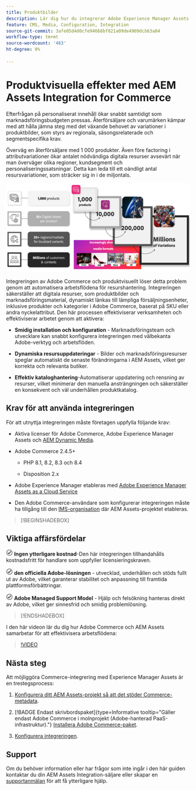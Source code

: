 ```yaml
---
title: Produktbilder
description: Lär dig hur du integrerar Adobe Experience Manager Assets med din [!DNL Commerce] -instans för att skapa och hantera mediefiler för din Commerce-butik.
feature: CMS, Media, Configuration, Integration
source-git-commit: 3afe05d4d0cfe94668bf821a09de4909dcb63a84
workflow-type: tm+mt
source-wordcount: '463'
ht-degree: 0%

---
```



# Produktvisuella effekter med AEM Assets Integration for Commerce

Efterfrågan på personaliserat innehåll ökar snabbt samtidigt som marknadsföringsbudgeten pressas. Återförsäljare och varumärken kämpar med att hålla jämna steg med det växande behovet av variationer i produktbilder, som styrs av regionala, säsongsrelaterade och segmentspecifika krav.

Överväg en återförsäljare med 1 000 produkter. Även före factoring i attributvariationer ökar antalet nödvändiga digitala resurser avsevärt när man överväger olika regioner, kundsegment och personaliseringssatsningar. Detta kan leda till ett oändligt antal resursvariationer, som sträcker sig in i de miljontals.

![kontrollera](assets/product-visuals-example.png)

Integreringen av Adobe Commerce och produktvisuellt löser detta problem genom att automatisera arbetsflödena för resurshantering. Integreringen säkerställer att digitala resurser, som produktbilder och marknadsföringsmaterial, dynamiskt länkas till lämpliga försäljningsenheter, inklusive produkter och kategorier i Adobe Commerce, baserat på SKU eller andra nyckelattribut. Den här processen effektiviserar verksamheten och effektiviserar arbetet genom att aktivera:

* **Smidig installation och konfiguration** - Marknadsföringsteam och utvecklare kan snabbt konfigurera integreringen med välbekanta Adobe-verktyg och arbetsflöden.

* **Dynamiska resursuppdateringar** - Bilder och marknadsföringsresurser speglar automatiskt de senaste förändringarna i AEM Assets, vilket ger korrekta och relevanta butiker.

* **Effektiv kataloghantering**-Automatiserar uppdatering och rensning av resurser, vilket minimerar den manuella ansträngningen och säkerställer en konsekvent och väl underhållen produktkatalog.

## Krav för att använda integreringen

För att utnyttja integreringen måste företagen uppfylla följande krav:

* Aktiva licenser för Adobe Commerce, Adobe Experience Manager Assets och [AEM Dynamic Media](https://experienceleague.adobe.com/sv/docs/experience-manager-65/content/assets/dynamic/administering-dynamic-media).

* Adobe Commerce 2.4.5+

   * PHP 8.1, 8.2, 8.3 och 8.4

   * Disposition 2.x

* Adobe Experience Manager etableras med [Adobe Experience Manager Assets as a Cloud Service](https://experienceleague.adobe.com/sv/docs/experience-manager-cloud-service/content/assets/overview)

* Den Adobe Commerce-användare som konfigurerar integreringen måste ha tillgång till den [IMS-organisation](https://experienceleague.adobe.com/sv/docs/core-services/interface/administration/organizations#concept_EA8AEE5B02CF46ACBDAD6A8508646255) där AEM Assets-projektet etableras.

>[!BEGINSHADEBOX]

## Viktiga affärsfördelar

![kontrollera](assets/icon-check.png) **Ingen ytterligare kostnad**-Den här integreringen tillhandahålls kostnadsfritt för handlare som uppfyller licensieringskraven.

![kontrollera](assets/icon-check.png) **den officiella Adobe-lösningen** - utvecklad, underhållen och stöds fullt ut av Adobe, vilket garanterar stabilitet och anpassning till framtida plattformsförbättringar.

![check](assets/icon-check.png) **Adobe Managed Support Model** - Hjälp och felsökning hanteras direkt av Adobe, vilket ger sinnesfrid och smidig problemlösning.

>[!ENDSHADEBOX]

I den här videon lär du dig hur Adobe Commerce och AEM Assets samarbetar för att effektivisera arbetsflödena:

>[!VIDEO](https://video.tv.adobe.com/v/3447887?captions=swe)

## Nästa steg

Att möjliggöra Commerce-integrering med Experience Manager Assets är en trestegsprocess:

1. [Konfigurera ditt AEM Assets-projekt så att det stöder Commerce-metadata](get-started/configure-aem.md).

1. [!BADGE Endast skrivbordspaket]{type=Informative tooltip="Gäller endast Adobe Commerce i molnprojekt (Adobe-hanterad PaaS-infrastruktur)."} [Installera Adobe Commerce-paket](get-started/configure-commerce.md).

1. [Konfigurera integreringen](get-started/setup-synchronization.md).

## Support

Om du behöver information eller har frågor som inte ingår i den här guiden kontaktar du din AEM Assets Integration-säljare eller skapar en [supportanmälan](https://experienceleague.adobe.com/docs/commerce-knowledge-base/kb/help-center-guide/magento-help-center-user-guide.html?lang=sv-SE#submit-ticket) för att få ytterligare hjälp.
